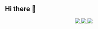 ## Hi there 👋

<!--
**imrankabir02/imrankabir02** is a ✨ _special_ ✨ repository because its `README.md` (this file) appears on your GitHub profile.

Here are some ideas to get you started:

- 🔭 I’m currently working on ...
- 🌱 I’m currently learning ...
- 👯 I’m looking to collaborate on ...
- 🤔 I’m looking for help with ...
- 💬 Ask me about ...
- 📫 How to reach me: ...
- 😄 Pronouns: ...
- ⚡ Fun fact: ...
-->

<!-- ### MD. IMRAN KABIR's GitHub Stats -->

<div align="center">
  <a href="https://github.com/imrankabir02">
    <img src="https://github-readme-stats.vercel.app/api?username=imrankabir02&show_icons=true&theme=vue&hide_border=true&hide=issues,prs" />
  </a>
  <a href="https://github.com/imrankabir02">
    <img src="https://github-readme-stats.vercel.app/api/top-langs/?username=imrankabir02&layout=compact&theme=vue&hide_border=true" />
  </a>
  <a href="https://git.io/streak-stats">
    <img src="https://github-readme-streak-stats.herokuapp.com/?user=imrankabir02&theme=vue&hide_border=true" />
  </a>
</div>
